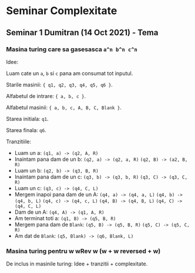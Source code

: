 # Seminar Complexitate

## Seminar 1 Dumitran (14 Oct 2021) - Tema

### Masina turing care sa gasesasca `a^n b^n c^n`

Idee:

Luam cate un `a`, `b` si `c` pana am consumat tot inputul.



Starile masinii: `{ q1, q2, q3, q4, q5, q6 }`.

Alfabetul de intrare: `{ a, b, c }`.

Alfabetul masinii: `{ a, b, c, A, B, C, Blank }`.

Starea initiala: `q1`.

Starea finala: `q6`.

Tranzitiile:

 * Luam un a:
	`(q1, a) -> (q2, A, R)`
 * Inaintam pana dam de un b:
	`(q2, a) -> (q2, a, R)`
	`(q2, B) -> (a2, B, R)`
 * Luam un b:
	`(q2, b) -> (q3, B, R)`
 * Inaintam pana dam de un c:
	`(q3, b) -> (q3, b, R)`
	`(q3, C) -> (q3, C, R)`
 * Luam un c:
	`(q3, c) -> (q4, C, L)`
 * Mergem inapoi pana dam de un A:
	`(q4, a) -> (q4, a, L)`
	`(q4, b) -> (q4, b, L)`
	`(q4, c) -> (q4, c, L)`
	`(q4, B) -> (q4, B, L)`
	`(q4, C) -> (q4, C, L)`
 * Dam de un A:
	`(q4, A) -> (q1, A, R)`
 * Am terminat toti a:
	`(q1, B) -> (q5, B, R)`
 * Mergem pana dam de `Blank`:
	`(q5, B) -> (q5, B, R)`
	`(q5, C) -> (q5, C, R)`
 * Am dat de `Blank`:
	`(q5, Blank) -> (q6, Blank, L)`

### Masina turing pentru w wRev w (w + w reversed + w)



De inclus in masinile turing:
Idee + tranzitii + complexitate.


